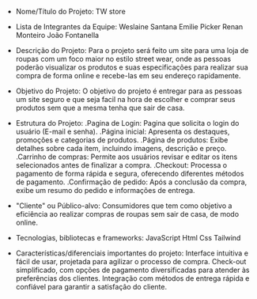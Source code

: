 - Nome/Título do Projeto: TW store

- Lista de Integrantes da Equipe:
  Weslaine Santana
  Emilie Picker
  Renan Monteiro
  João Fontanella

- Descrição do Projeto:
  Para o projeto será feito um site para uma loja de roupas com um foco maior no estilo street wear, onde as pessoas poderão visualizar os produtos e suas especificações para realizar sua compra de forma online e recebe-las em seu endereço rapidamente.

- Objetivo do Projeto:
  O objetivo do projeto é entregar para as pessoas um site seguro e que seja facil na hora de escolher e comprar seus produtos sem que a mesma tenha que sair de casa.

- Estrutura do Projeto:
  .Pagina de Login: Pagina que solicita o login do usuário (E-mail e senha).
  .Página inicial: Apresenta os destaques, promoções e categorias de produtos.
  .Página de produtos: Exibe detalhes sobre cada item, incluindo imagens, descrição e preço.
  .Carrinho de compras: Permite aos usuários revisar e editar os itens selecionados antes de finalizar a compra.
  .Checkout: Processa o pagamento de forma rápida e segura, oferecendo diferentes métodos de pagamento.
  .Confirmação de pedido: Após a conclusão da compra, exibe um resumo do pedido e informações de entrega.
  
- "Cliente" ou Público-alvo:
  Consumidores que tem como objetivo a eficiência ao realizar compras de roupas sem sair de casa, de modo online.

- Tecnologias, bibliotecas e frameworks:
  JavaScript
  Html
  Css
  Tailwind

- Características/diferenciais importantes do projeto:
  Interface intuitiva e fácil de usar, projetada para agilizar o processo de compra.
  Check-out simplificado, com opções de pagamento diversificadas para atender às preferências dos clientes.
  Integração com métodos de entrega rápida e confiável para garantir a satisfação do cliente.
